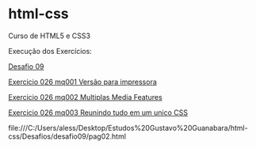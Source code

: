 # html-css
 Curso de HTML5 e CSS3

 Execução dos Exercícios:


<a href="file:///C:/Users/aless/Desktop/Estudos%20Gustavo%20Guanabara/html-css/Desafios/desafio09/pag02.html"> Desafio 09 </a>

 <a href="https://alessandroespinola.github.io/html-css/exercicios/ex026/mq001/"> Exercicio 026  mq001 Versão para impressora </a>

<a href="https://alessandroespinola.github.io/html-css/exercicios/ex026/mq002/"> Exercicio 026  mq002 Multiplas Media Features</a>

<a href="https://alessandroespinola.github.io/html-css/exercicios/ex026/mq003/"> Exercicio 026  mq003 Reunindo tudo em um unico CSS </a>



file:///C:/Users/aless/Desktop/Estudos%20Gustavo%20Guanabara/html-css/Desafios/desafio09/pag02.html